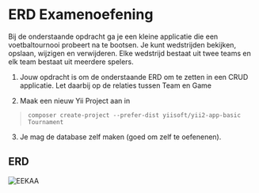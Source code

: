 # ERD Examenoefening

Bij de onderstaande opdracht ga je een kleine applicatie die een voetbaltournooi probeert na te bootsen. Je kunt wedstrijden bekijken, opslaan, wijzigen en verwijderen. Elke wedstrijd bestaat uit twee teams en elk team bestaat uit meerdere spelers.

1. Jouw opdracht is om de onderstaande ERD om te zetten in een CRUD applicatie. Let daarbij op de relaties tussen Team en Game

2. Maak een nieuw Yii Project aan in

 > `composer create-project --prefer-dist yiisoft/yii2-app-basic Tournament` 
 


3. Je mag de database zelf maken (goed om zelf te oefenenen).


## ERD

![EEKAA](https://user-images.githubusercontent.com/40887850/122920525-cb3d1b00-d361-11eb-9ff2-d3939c3d0a5e.png)
